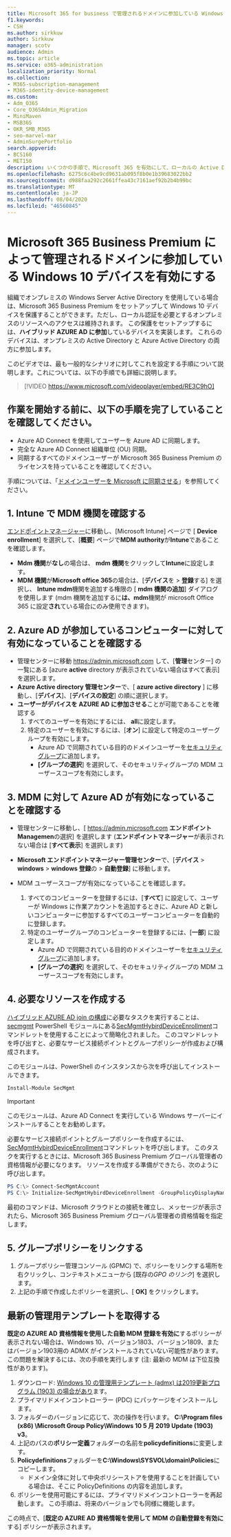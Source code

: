 ```yaml
---
title: Microsoft 365 for business で管理されるドメインに参加している Windows 10 デバイスを有効にする
f1.keywords:
- CSH
ms.author: sirkkuw
author: Sirkkuw
manager: scotv
audience: Admin
ms.topic: article
ms.service: o365-administration
localization_priority: Normal
ms.collection:
- M365-subscription-management
- M365-identity-device-management
ms.custom:
- Adm_O365
- Core_O365Admin_Migration
- MiniMaven
- MSB365
- OKR_SMB_M365
- seo-marvel-mar
- AdminSurgePortfolio
search.appverid:
- BCS160
- MET150
description: いくつかの手順で、Microsoft 365 を有効にして、ローカルの Active Directory に参加している Windows 10 デバイスを保護する方法について説明します。
ms.openlocfilehash: 6275c6c4be9cd9631ab095f8b0e1b39683022bb2
ms.sourcegitcommit: d988faa292c2661ffea43c7161aef92b2b4b99bc
ms.translationtype: MT
ms.contentlocale: ja-JP
ms.lasthandoff: 08/04/2020
ms.locfileid: "46560845"
---
```

# <a name="enable-domain-joined-windows-10-devices-to-be-managed-by-microsoft-365-business-premium"></a>Microsoft 365 Business Premium によって管理されるドメインに参加している Windows 10 デバイスを有効にする

組織でオンプレミスの Windows Server Active Directory を使用している場合は、Microsoft 365 Business Premium をセットアップして Windows 10 デバイスを保護することができます。ただし、ローカル認証を必要とするオンプレミスのリソースへのアクセスは維持されます。
この保護をセットアップするには、**ハイブリッド AZURE AD に参加**しているデバイスを実装します。 これらのデバイスは、オンプレミスの Active Directory と Azure Active Directory の両方に参加します。

このビデオでは、最も一般的なシナリオに対してこれを設定する手順について説明します。これについては、以下の手順でも詳細に説明します。

> [!VIDEO https://www.microsoft.com/videoplayer/embed/RE3C9hO]
  

## <a name="before-you-get-started-make-sure-you-complete-these-steps"></a>作業を開始する前に、以下の手順を完了していることを確認してください。
- Azure AD Connect を使用してユーザーを Azure AD に同期します。
- 完全な Azure AD Connect 組織単位 (OU) 同期。
- 同期するすべてのドメインユーザーが Microsoft 365 Business Premium のライセンスを持っていることを確認してください。

手順については、「[ドメインユーザーを Microsoft に同期させる](manage-domain-users.md)」を参照してください。

## <a name="1-verify-mdm-authority-in-intune"></a>1. Intune で MDM 機関を確認する

[エンドポイントマネージャー](https://endpoint.microsoft.com/#blade/Microsoft_Intune_Enrollment/EnrollmentMenu/overview)に移動し、[Microsoft Intune] ページで [ **Device enrollment**] を選択して、[**概要**] ページで**MDM authority**が**Intune**であることを確認します。

- **Mdm 機関**が**なし**の場合は、 **mdm 機関**をクリックして**Intune**に設定します。
- **MDM 機関**が**Microsoft office 365**の場合は、[**デバイス**を  >  **登録**する] を選択し、 **Intune mdm**機関を追加する権限の [ **mdm 機関の追加**] ダイアログを使用します (mdm 機関を追加するに**は、mdm**機関が microsoft Office 365 に設定**され**ている場合にのみ使用できます)。

## <a name="2-verify-azure-ad-is-enabled-for-joining-computers"></a>2. Azure AD が参加しているコンピューターに対して有効になっていることを確認する

- 管理センターに移動 <a href="https://go.microsoft.com/fwlink/p/?linkid=2024339" target="_blank">https://admin.microsoft.com</a> して、[**管理**センター] の一覧にある [azure **active** directory が表示されていない場合はすべて表示] を選択します。 
- **Azure Active directory 管理センター**で、[ **azure active directory** ] に移動し、[**デバイス**]、[**デバイスの設定**] の順に選択します。
- **ユーザーがデバイスを AZURE AD に参加させる**ことが可能であることを確認する 
    1. すべてのユーザーを有効にするには、 **all**に設定します。
    2. 特定のユーザーを有効にするには、[**オン**] に設定して特定のユーザーグループを有効にします。
        - Azure AD で同期されている目的のドメインユーザーを[セキュリティグループ](../admin/create-groups/create-groups.md)に追加します。
        - **[グループの選択**] を選択して、そのセキュリティグループの MDM ユーザースコープを有効にします。

## <a name="3-verify-azure-ad-is-enabled-for-mdm"></a>3. MDM に対して Azure AD が有効になっていることを確認する

- 管理センターに移動し、[ <a href="https://go.microsoft.com/fwlink/p/?linkid=2024339" target="_blank">https://admin.microsoft.com</a> **エンドポイント Managemen**の選択] を選択します (**エンドポイントマネージャー**が表示されない場合は [**すべて表示**] を選択します)
- **Microsoft エンドポイントマネージャー管理センター**で、[**デバイス**  >  **windows**  >  **windows 登録**の  >  **自動登録**] に移動します。
- MDM ユーザースコープが有効になっていることを確認します。

    1. すべてのコンピューターを登録するには、[**すべて**] に設定して、ユーザーが Windows に作業アカウントを追加するときに、Azure AD と新しいコンピューターに参加するすべてのユーザーコンピューターを自動的に登録します。
    2. 特定のユーザーグループのコンピューターを登録するには、[**一部**] に設定します。
        -  Azure AD で同期されている目的のドメインユーザーを[セキュリティグループ](../admin/create-groups/create-groups.md)に追加します。
        -  **[グループの選択**] を選択して、そのセキュリティグループの MDM ユーザースコープを有効にします。

## <a name="4-create-the-required-resources"></a>4. 必要なリソースを作成する 

[ハイブリッド AZURE AD join の構成](https://docs.microsoft.com/azure/active-directory/devices/hybrid-azuread-join-managed-domains#configure-hybrid-azure-ad-join)に必要なタスクを実行することは、 [secmgmt](https://www.powershellgallery.com/packages/SecMgmt) PowerShell モジュールにある[SecMgmtHybirdDeviceEnrollment](https://github.com/microsoft/secmgmt-open-powershell/blob/master/docs/help/Initialize-SecMgmtHybirdDeviceEnrollment.md)コマンドレットを使用することによって簡略化されました。 このコマンドレットを呼び出すと、必要なサービス接続ポイントとグループポリシーが作成および構成されます。

このモジュールは、PowerShell のインスタンスから次を呼び出してインストールできます。

```powershell
Install-Module SecMgmt
```

> [!IMPORTANT]
> このモジュールは、Azure AD Connect を実行している Windows サーバーにインストールすることをお勧めします。

必要なサービス接続ポイントとグループポリシーを作成するには、 [SecMgmtHybirdDeviceEnrollment](https://github.com/microsoft/secmgmt-open-powershell/blob/master/docs/help/Initialize-SecMgmtHybirdDeviceEnrollment.md)コマンドレットを呼び出します。 このタスクを実行するときには、Microsoft 365 Business Premium グローバル管理者の資格情報が必要になります。 リソースを作成する準備ができたら、次のように呼び出します。

```powershell
PS C:\> Connect-SecMgmtAccount
PS C:\> Initialize-SecMgmtHybirdDeviceEnrollment -GroupPolicyDisplayName 'Device Management'
```

最初のコマンドは、Microsoft クラウドとの接続を確立し、メッセージが表示されたら、Microsoft 365 Business Premium グローバル管理者の資格情報を指定します。

## <a name="5-link-the-group-policy"></a>5. グループポリシーをリンクする

1. グループポリシー管理コンソール (GPMC) で、ポリシーをリンクする場所を右クリックし、コンテキストメニューから [既存の*GPO のリンク*] を選択します。
2. 上記の手順で作成したポリシーを選択し、[ **OK]** をクリックします。

## <a name="get-the-latest-administrative-templates"></a>最新の管理用テンプレートを取得する

**既定の AZURE AD 資格情報を使用した自動 MDM 登録を有効に**するポリシーが表示されない場合は、Windows 10、バージョン1803、バージョン1809、またはバージョン1903用の ADMX がインストールされていない可能性があります。 この問題を解決するには、次の手順を実行します (注: 最新の MDM は下位互換性があります)。

1.  ダウンロード: [Windows 10 の管理用テンプレート (admx) は2019更新プログラム (1903) の場合があり](https://www.microsoft.com/download/details.aspx?id=58495&WT.mc_id=rss_alldownloads_all)ます。
2.  プライマリドメインコントローラー (PDC) にパッケージをインストールします。
3.  フォルダーのバージョンに応じて、次の操作を行います。 **C:\Program files (x86) \Microsoft Group Policy\Windows 10 5 月 2019 Update (1903) v3**。
4.  上記のパスの**ポリシー定義**フォルダーの名前を**policydefinitions**に変更します。
5.  **Policydefinitions**フォルダーを**C:\Windows\SYSVOL\domain\Policies**にコピーします。 
    -   ドメイン全体に対して中央ポリシーストアを使用することを計画している場合は、そこに PolicyDefinitions の内容を追加します。
6.  ポリシーを使用可能にするには、プライマリドメインコントローラーを再起動します。 この手順は、将来のバージョンでも同様に機能します。

この時点で、[**既定の AZURE AD 資格情報を使用して MDM の自動登録を有効に**する] ポリシーが表示されます。
